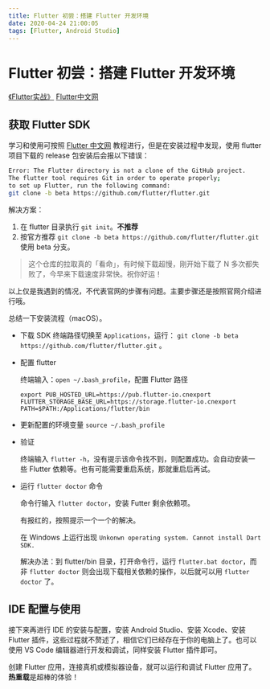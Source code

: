 ```yaml
---
title: Flutter 初尝：搭建 Flutter 开发环境
date: 2020-04-24 21:00:05
tags: [Flutter, Android Studio]
---
```


# Flutter 初尝：搭建 Flutter 开发环境

[《Flutter实战》](https://book.flutterchina.club/)
[Flutter中文网](https://flutterchina.club/)

<!--more-->

## 获取 Flutter SDK

学习和使用可按照 [Flutter 中文网](https://book.flutterchina.club/) 教程进行，但是在安装过程中发现，使用 flutter 项目下载的 release 包安装后会报以下错误：

```bash
Error: The Flutter directory is not a clone of the GitHub project.
The flutter tool requires Git in order to operate properly;
to set up Flutter, run the following command:
git clone -b beta https://github.com/flutter/flutter.git
```

解决方案：
1. 在 flutter 目录执行 `git init`。**不推荐**
2. 按官方推荐 `git clone -b beta https://github.com/flutter/flutter.git` 使用 beta 分支。
> 这个仓库的拉取真的「看命」，有时候下载超慢，刚开始下载了 N 多次都失败了，今早来下载速度非常快。祝你好运！

以上仅是我遇到的情况，不代表官网的步骤有问题。主要步骤还是按照官网介绍进行哦。

总结一下安装流程（macOS）。

- 下载 SDK
终端路径切换至 `Applications`，运行：
`git clone -b beta https://github.com/flutter/flutter.git` 。

- 配置 flutter

  终端输入：`open ~/.bash_profile`，配置 Flutter 路径
  ```text
  export PUB_HOSTED_URL=https://pub.flutter-io.cnexport
  FLUTTER_STORAGE_BASE_URL=https://storage.flutter-io.cnexport
  PATH=$PATH:/Applications/flutter/bin
  ```

- 更新配置的环境变量 `source ~/.bash_profile`

- 验证

  终端输入 `flutter -h`，没有提示该命令找不到，则配置成功。会自动安装一些 Flutter 依赖等。也有可能需要重启系统，那就重启后再试。

- 运行 `flutter doctor` 命令

  命令行输入 `flutter doctor`，安装 Futter 剩余依赖项。

  有报红的，按照提示一个一个的解决。

  在 Windows 上运行出现 `Unkonwn operating system. Cannot install Dart SDK.`

  解决办法：到 flutter/bin 目录，打开命令行，运行 `flutter.bat doctor`，而非 `flutter doctor` 则会出现下载相关依赖的操作，以后就可以用 `flutter doctor` 了。

## IDE 配置与使用

接下来再进行 IDE 的安装与配置，安装 Android Studio、安装 Xcode、安装 Flutter 插件，这些过程就不赘述了，相信它们已经存在于你的电脑上了。也可以使用 VS Code 编辑器进行开发和调试，同样安装 Flutter 插件即可。

创建 Flutter 应用，连接真机或模拟器设备，就可以运行和调试 Flutter 应用了。**热重载**是超棒的体验！

